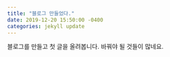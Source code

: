```yaml
---
title: "블로그 만들었다."
date: 2019-12-20 15:50:00 -0400
categories: jekyll update
---
```

블로그를 만들고 첫 글을 올려봅니다.
바꿔야 될 것들이 많네요.
